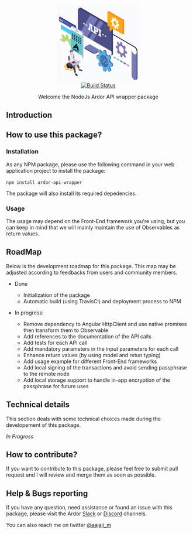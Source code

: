 <p align="center">
  <img src="./assets/images/ardor-api-wrapper.png" alt="NodeJs Ardor API Wrappeer pacages" width="226">
  <br>
  <a href="https://travis-ci.org/ArdorNxtCommunity/ardor-api-wrapper"><img src="https://travis-ci.org/ArdorNxtCommunity/ardor-api-wrapper.svg?branch=master" alt="Build Status"></a>
</p>

<p align="center">Welcome the NodeJs Ardor API wrapper package</p>


Introduction
------------

How to use this package?
------------------------

### Installation
As any NPM package, please use the following command in your web application project to install the package:

`npm install ardor-api-wrapper`

The package will also install its required depedencies.

### Usage
The usage may depend on the Front-End framework you're using, but you can keep in mind that we will mainly maintain the use of Observables as return values. 

RoadMap
-------
Below is the development roadmap for this package. This map may be adjusted according to feedbacks from users and community members.

- Done
  - Initialization of the package
  - Automatic build (using TravisCI) and deployment process to NPM

- In progress:
  - Remove dependency to Angular HttpClient and use native promises then transform them to Observable
  - Add references to the documentation of the API calls
  - Add tests for each API call
  - Add mandatory parameters in the input parameters for each call
  - Enhance return values (by using model and retun typing)
  - Add usage example for different Front-End frameworks
  - Add local signing of the transactions and avoid sending passphrase to the remote node
  - Add local storage support to handle in-app encryption of the passphrase for future uses


Technical details
-----------------
This section deals with some technical choices made during the developement of this package.

*In Progress*

How to contribute?
-------------------
If you want to contribute to this package, please feel free to submit pull request and I will review and merge them as soon as possible.

Help & Bugs reporting
----------------------
If you have any question, need assistance or found an issue with this package, please visit the Ardor [Slack](https://ardornxt.slack.com/) or [Discord](https://discord.gg/ZrBhZNp) channels. 

You can also reach me on twitter [@aajaji_m](https://twitter.com/aajaji_m)